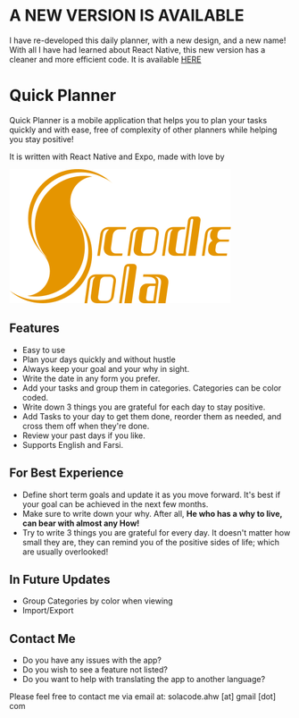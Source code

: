 # A NEW VERSION IS AVAILABLE
I have re-developed this daily planner, with a new design, and a new name! With all I have had learned about React Native, this new version has a cleaner and more efficient code.
It is available [HERE](https://github.com/solacode-ahw/planly)

# Quick Planner
Quick Planner is a mobile application that helps you to plan your tasks quickly and with ease, free of complexity of other planners while helping you stay positive!

It is written with React Native and Expo, made with love by

![SolaCode](/assets/graphics/logo.png)

## Features
* Easy to use
* Plan your days quickly and without hustle
* Always keep your goal and your why in sight.
* Write the date in any form you prefer.
* Add your tasks and group them in categories. Categories can be color coded.
* Write down 3 things you are grateful for each day to stay positive.
* Add Tasks to your day to get them done, reorder them as needed, and cross them off when they're done.
* Review your past days if you like.
* Supports English and Farsi.

## For Best Experience
* Define short term goals and update it as you move forward. It's best if your goal can be achieved in the next few months.
* Make sure to write down your why. After all, **He who has a why to live, can bear with almost any How!**
* Try to write 3 things you are grateful for every day. It doesn't matter how small they are, they can remind you of the positive sides of life; which are usually overlooked!

## In Future Updates
* Group Categories by color when viewing
* Import/Export

## Contact Me
* Do you have any issues with the app?
* Do you wish to see a feature not listed?
* Do you want to help with translating the app to another language?

Please feel free to contact me via email at: solacode.ahw [at] gmail [dot] com
